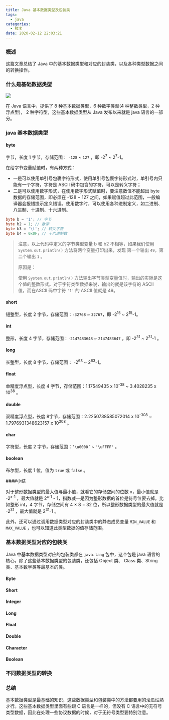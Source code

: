 ```yaml
---
title: Java 基本数据类型及包装类
tags:
  - java
categories:
  - 技术
date: 2020-02-12 22:03:21
---
```


### 概述

这篇文章总结了 Java 中的基本数据类型和对应的封装类，以及各种类型数据之间的转换操作。

### 什么是基础数据类型

![](http://blog-images.qiniu.wqf31415.xyz/coffee.png)

在 Java 语言中，提供了 8 种基本数据类型，6 种数字类型(4 种整数类型，2 种浮点型)， 2 种字符型，这些基本数据类型从 Java 发布以来就是 java 语言的一部分。



<!-- more -->



### java 基本数据类型

#### byte

字节，长度 1 字节，存储范围： `-128` \~ `127` ，即 -2<sup>7</sup> \~ 2<sup>7</sup>-1。

在给字节变量赋值时，有两种方式：

- 一是可以使用单引号包裹字符形式，使用单引号包裹字符形式时，单引号内只能有一个字符，字符是 ASCII 码中包含的字符，可以是转义字符；
- 二是可以使用数字形式，在使用数字形式赋值时，要注意数值不能超出 byte 数据的存储范围，即必须在 -128 \~ 127 之间，如果赋值超过此范围，一般编译器会报错提示定义错误。使用数字时，可以使用各种进制定义，如二进制、八进制、十进制、十六进制。

```java
byte b = '1'; // 字节
byte b2 = 1; // 数字
byte b3 = '\t'; // 转义字符
byte b4 = 0x0F; // 十六进制数
```

> 注意，以上代码中定义的字节类型变量 b 和 b2 不相等，如果我们使用 `System.out.println()` 方法将两个变量打印出来，发现 第一个输出 `49`，第二个输出 `1` 。
>
> 原因是：
>
> 使用 `System.out.println()` 方法输出字节类型变量值时，输出的实际是这个值的整数形式。对于字符类型数据来说，输出的就是该字符的 ASCII 值，而在ASCII 码中字符 `'1'` 的 ASCII 值就是 49。



#### short

短整型，长度 2 字节，存储范围：`-32768` \~ `32767`，即 -2<sup>15</sup> \~ 2<sup>15</sup>-1。



#### int

整形，长度 4 字节，存储范围：`-2147483648` \~ `2147483647` ，即 -2<sup>31</sup> \~ 2<sup>31</sup>-1 。



#### long

长整型，长度 8 字节，存储范围： -2<sup>63</sup> \~ 2<sup>63</sup>-1。



#### float

单精度浮点型，长度 4 字节，存储范围：1.17549435 x 10<sup>-38</sup> \~ 3.4028235 x 10<sup>38</sup> 。



#### double

双精度浮点型，长度 8字节，存储范围：2.2250738585072014 x 10<sup>-308</sup> \~ 1.7976931348623157 x 10<sup>308</sup> 。



#### char

字符型，长度 2 字节，存储范围：`‘\u0000’` \~ `'\uFFFF'` 。



#### boolean

布尔型，长度 1 位，值为 `true` 或 `false` 。



####小结

对于整形数据类型的最大值与最小值，就看它的存储空间的位数 x，最小值就是 -2<sup>x-1</sup> ，最大值就是 2<sup>x-1</sup> - 1，指数减一是因为整形数据的首位是符号位要去掉。比如整形 int，4 字节，存储空间有 4 × 8 = 32 位，所以整形数据类型的最大值就是  -2<sup>31</sup> ，最大值就是 2<sup>31</sup>-1 。

此外，还可以通过调用数据类型对应的封装类中的静态成员变量 `MIN_VALUE` 和 `MAX_VALUE` ，也可以知道此类型数据的值存储范围。



### 基本数据类型对应的包装类

Java 中基本数据类型对应的包装类都在 `java.lang` 包中，这个包是 java 语言的核心，除了这些基本数据类型的包装类，还包括 Object 类、 Class 类、String 类、基本数学类等最基本的类。

#### Byte

#### Short

#### Integer

#### Long

#### Float

#### Double

#### Character

#### Boolean

### 不同数据类型的转换



### 总结

基本数据类型是最基础的知识，这些数据类型和包装类中的方法都要用的滚瓜烂熟才行。这些基本数据类型里面有些跟 C 语言是一样的，但没有 C 语言中的无符号类型数据，因此在处理一些协议数据的时候，对于无符号类型要特别注意。

